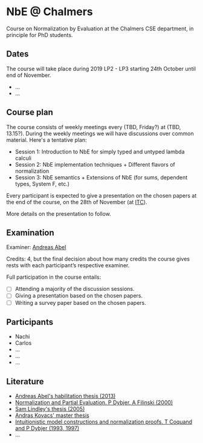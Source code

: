 # NbE @ Chalmers

Course on Normalization by Evaluation at the Chalmers CSE department, in principle for PhD students.

## Dates

The course will take place during 2019 LP2 - LP3 starting 24th October until end of November.

- ...
- ...

## Course plan

The course consists of weekly meetings every (TBD, Friday?) at (TBD, 13.15?). 
During the weekly meetings we will have discussions over common material. 
Here's a tentative plan:

* Session 1: Introduction to NbE for simply typed and untyped lambda calculi
* Session 2: NbE implementation techniques + Different flavors of normalization
* Session 3: NbE semantics + Extensions of NbE (for sums, dependent types, System F, etc.)

Every participant is expected to give a presentation on the chosen papers 
at the end of the course, on the 28th of November (at [ITC](https://github.com/InitialTypes/Club/wiki)).

More details on the presentation to follow.

## Examination

Examiner: [Andreas Abel](http://www.cse.chalmers.se/~abela/)

Credits: 4, but the final decision about how many credits the course gives rests with each participant’s respective examiner.

Full participation in the course entails:

- [ ] Attending a majority of the discussion sessions.
- [ ] Giving a presentation based on the chosen papers.
- [ ] Writing a survey paper based on the chosen papers.

## Participants

+ Nachi
+ Carlos
+ ...
+ ...
+ ...

## Literature

* [Andreas Abel's habilitation thesis (2013)](http://www.cse.chalmers.se/~abela/habil.pdf)
* [Normalization and Partial Evaluation. P Dybjer, A Filinski (2000)](https://link.springer.com/chapter/10.1007%2F3-540-45699-6_4)
* [Sam Lindley's thesis (2005)](https://www.era.lib.ed.ac.uk/handle/1842/778)
* [Andras Kovacs' master thesis]()
* [Intuitionistic model constructions and normalization proofs. T Coquand and P Dybjer (1993, 1997)](https://www.cambridge.org/core/journals/mathematical-structures-in-computer-science/article/intuitionistic-model-constructions-and-normalization-proofs/15AE4B790FF9E4B1998CE92054DBD3CF)
* ...
